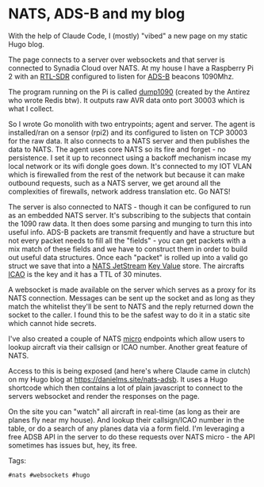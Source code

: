 # NATS, ADS-B and my blog

With the help of Claude Code, I (mostly) "vibed" a new page on my static Hugo blog. 

The page connects to a server over websockets and that server is connected to Synadia Cloud over NATS. 
At my house I have a Raspberry Pi 2 with an [RTL-SDR][rtl] configured to listen for [ADS-B][adsb] beacons 1090Mhz.

The program running on the Pi is called [dump1090] (created by the Antirez who wrote Redis btw). It outputs raw AVR data onto port 30003 which is what I collect.

So I wrote Go monolith with two entrypoints; agent and server. The agent is installed/ran on a sensor (rpi2) and its configured to listen on TCP 30003 for the
raw data. It also connects to a NATS server and then publishes the data to NATS. The agent uses core NATS so its fire and forget - no persistence. I set it up to reconnect
using a backoff mechanism incase my local network or its wifi dongle goes down. It's connected to my IOT VLAN which is firewalled from the rest of the network but because it can make outbound requests, such as a NATS server, we get around all the complexities of firewalls, network address translation etc. Go NATS!

The server is also connected to NATS - though it can be configured to run as an embedded NATS server. It's subscribing to the subjects that contain the 1090 raw data. It then does some parsing and munging to turn this into useful info. ADS-B packets are transmit frequently and have a structure but not every packet needs to fill all the "fields" - you can get packets with a mix match of these fields and we have to construct them in order to build out useful data structures. Once each "packet" is rolled up into a valid go struct we save that into a [NATS JetStream][js] [Key Value][kv] store. The aircrafts [ICAO] is the key and it has a TTL of 30 minutes.

A websocket is made available on the server which serves as a proxy for its NATS connection. Messages can be sent up the socket and as long as they match the whitelist they'll be sent to NATS and the reply returned down the socket to the caller. I found this to be the safest way to do it in a static site which cannot hide secrets.

I've also created a couple of NATS [micro] endpoints which allow users to lookup aircraft via their callsign or ICAO number. Another great feature of NATS.

Access to this is being exposed (and here's where Claude came in clutch) on my Hugo blog at <https://danielms.site/nats-adsb>. It uses a Hugo shortcode which then contains
a lot of plain javascript to connect to the servers websocket and render the responses on the page. 

On the site you can "watch" all aircraft in real-time (as long as their are planes fly near my house). And lookup their callsign/ICAO number in the table, or do a search of any planes data via a form field. I'm leveraging a free ADSB API in the server to do these requests over NATS micro - the API sometimes has issues but, hey, its free.

Tags:

    #nats #websockets #hugo

[adsb]: https://en.wikipedia.org/wiki/Automatic_Dependent_Surveillance%E2%80%93Broadcast
[rtl]: https://www.rtl-sdr.com/
[dump1090]: https://github.com/antirez/dump1090
[js]: https://docs.nats.io/nats-concepts/jetstream
[kv]:https://docs.nats.io/nats-concepts/jetstream/key-value-store
[icao]: https://en.wikipedia.org/wiki/International_Civil_Aviation_Organization#:~:text=ICAO%20is%20also%20responsible%20for%20issuing%20two,type%20designators%20B741%2C%20B742%20and%20B743%20respectively.
[micro]: https://docs.nats.io/using-nats/nex/getting-started/building-service
